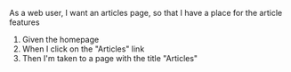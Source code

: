 As a web user, I want an articles page, so that I have a place for the article features

1. Given the homepage
2. When I click on the "Articles" link
3. Then I'm taken to a page with the title "Articles"
